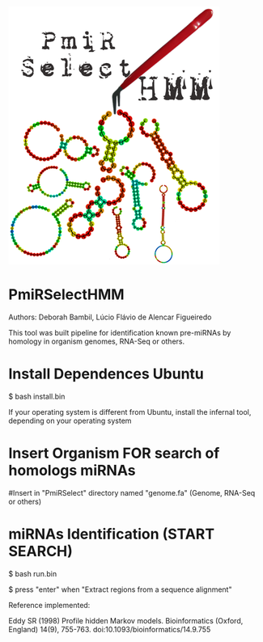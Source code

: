   ![name-of-you-image](https://github.com/DeborahBambil/figs/blob/4e706f62bee0b6971f45d064be72e2753edf116c/Logohmm.png)
 
# PmiRSelectHMM
Authors: Deborah Bambil, Lúcio Flávio de Alencar Figueiredo

This tool was built pipeline for identification known pre-miRNAs by homology in organism genomes, RNA-Seq or others.

# Install Dependences Ubuntu

$ bash install.bin

If your operating system is different from Ubuntu, install the infernal tool, depending on your operating system

# Insert Organism FOR search of homologs miRNAs

#Insert in "PmiRSelect" directory named "genome.fa" (Genome, RNA-Seq or others)

# miRNAs Identification (START SEARCH)

$ bash run.bin

$ press "enter" when "Extract regions from a sequence alignment"

Reference implemented:

Eddy SR (1998) Profile hidden Markov models. Bioinformatics (Oxford, England) 14(9), 755-763. doi:10.1093/bioinformatics/14.9.755
